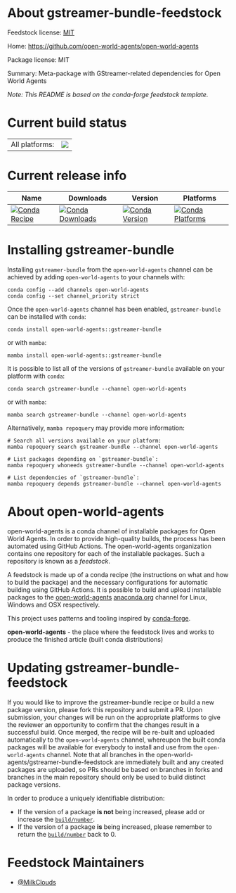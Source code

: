 About gstreamer-bundle-feedstock
========================

Feedstock license: [MIT](https://github.com/open-world-agents/gstreamer-bundle-feedstock/blob/main/LICENSE)

Home: https://github.com/open-world-agents/open-world-agents

Package license: MIT

Summary: Meta-package with GStreamer-related dependencies for Open World Agents

*Note: This README is based on the conda-forge feedstock template.*

Current build status
====================


<table><tr><td>All platforms:</td>
    <td>
      <a href="https://github.com/open-world-agents/gstreamer-bundle-feedstock/actions/workflows/conda-publish.yml">
        <img src="https://github.com/open-world-agents/gstreamer-bundle-feedstock/actions/workflows/conda-publish.yml/badge.svg">
      </a>
    </td>
  </tr>
</table>

Current release info
====================

| Name | Downloads | Version | Platforms |
| --- | --- | --- | --- |
| [![Conda Recipe](https://img.shields.io/badge/recipe-gstreamer--bundle-green.svg)](https://anaconda.org/open-world-agents/gstreamer-bundle) | [![Conda Downloads](https://img.shields.io/conda/dn/open-world-agents/gstreamer-bundle.svg)](https://anaconda.org/open-world-agents/gstreamer-bundle) | [![Conda Version](https://img.shields.io/conda/vn/open-world-agents/gstreamer-bundle.svg)](https://anaconda.org/open-world-agents/gstreamer-bundle) | [![Conda Platforms](https://img.shields.io/conda/pn/open-world-agents/gstreamer-bundle.svg)](https://anaconda.org/open-world-agents/gstreamer-bundle) |

Installing gstreamer-bundle
===========================

Installing `gstreamer-bundle` from the `open-world-agents` channel can be achieved by adding `open-world-agents` to your channels with:

```
conda config --add channels open-world-agents
conda config --set channel_priority strict
```

Once the `open-world-agents` channel has been enabled, `gstreamer-bundle` can be installed with `conda`:

```
conda install open-world-agents::gstreamer-bundle
```

or with `mamba`:

```
mamba install open-world-agents::gstreamer-bundle
```

It is possible to list all of the versions of `gstreamer-bundle` available on your platform with `conda`:

```
conda search gstreamer-bundle --channel open-world-agents
```

or with `mamba`:

```
mamba search gstreamer-bundle --channel open-world-agents
```

Alternatively, `mamba repoquery` may provide more information:

```
# Search all versions available on your platform:
mamba repoquery search gstreamer-bundle --channel open-world-agents

# List packages depending on `gstreamer-bundle`:
mamba repoquery whoneeds gstreamer-bundle --channel open-world-agents

# List dependencies of `gstreamer-bundle`:
mamba repoquery depends gstreamer-bundle --channel open-world-agents
```

About open-world-agents
=======================

open-world-agents is a conda channel of installable packages for Open World Agents.
In order to provide high-quality builds, the process has been automated using GitHub Actions.
The open-world-agents organization contains one repository for each of the installable packages. 
Such a repository is known as a *feedstock*.

A feedstock is made up of a conda recipe (the instructions on what and how to build
the package) and the necessary configurations for automatic building using GitHub Actions.
It is possible to build and upload installable packages to the
[open-world-agents](https://anaconda.org/open-world-agents) [anaconda.org](https://anaconda.org/)
channel for Linux, Windows and OSX respectively.

This project uses patterns and tooling inspired by [conda-forge](https://conda-forge.org/).

**open-world-agents** - the place where the feedstock lives and works to
                       produce the finished article (built conda distributions)


Updating gstreamer-bundle-feedstock
===================================

If you would like to improve the gstreamer-bundle recipe or build a new
package version, please fork this repository and submit a PR. Upon submission,
your changes will be run on the appropriate platforms to give the reviewer an
opportunity to confirm that the changes result in a successful build. Once
merged, the recipe will be re-built and uploaded automatically to the
`open-world-agents` channel, whereupon the built conda packages will be available for
everybody to install and use from the `open-world-agents` channel.
Note that all branches in the open-world-agents/gstreamer-bundle-feedstock are
immediately built and any created packages are uploaded, so PRs should be based
on branches in forks and branches in the main repository should only be used to
build distinct package versions.

In order to produce a uniquely identifiable distribution:
 * If the version of a package **is not** being increased, please add or increase
   the [``build/number``](https://docs.conda.io/projects/conda-build/en/latest/resources/define-metadata.html#build-number-and-string).
 * If the version of a package **is** being increased, please remember to return
   the [``build/number``](https://docs.conda.io/projects/conda-build/en/latest/resources/define-metadata.html#build-number-and-string)
   back to 0.

Feedstock Maintainers
=====================

* [@MilkClouds](https://github.com/MilkClouds/)
